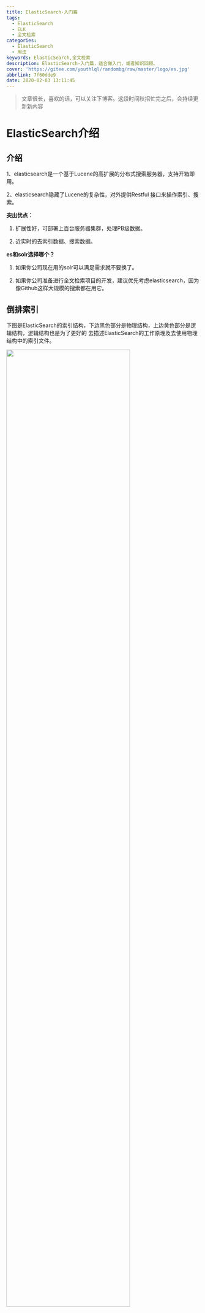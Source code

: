 ```yaml
---
title: ElasticSearch-入门篇
tags:
  - ElasticSearch
  - ELK
  - 全文检索
categories:
  - ElasticSearch
  - 用法
keywords: ElasticSearch,全文检索
description: ElasticSearch-入门篇，适合做入门，或者知识回顾。
cover: 'https://gitee.com/youthlql/randombg/raw/master/logo/es.jpg'
abbrlink: 7f60dde9
date: 2020-02-03 13:11:45
---
```




> 文章很长，喜欢的话，可以关注下博客。这段时间秋招忙完之后，会持续更新新内容

# ElasticSearch介绍

## 介绍

1、elasticsearch是一个基于Lucene的高扩展的分布式搜索服务器，支持开箱即用。    

2、elasticsearch隐藏了Lucene的复杂性，对外提供Restful 接口来操作索引、搜索。

 

**突出优点：** 

1. 扩展性好，可部署上百台服务器集群，处理PB级数据。

2. 近实时的去索引数据、搜索数据。

**es和solr选择哪个？**

1. 如果你公司现在用的solr可以满足需求就不要换了。

2. 如果你公司准备进行全文检索项目的开发，建议优先考虑elasticsearch，因为像Github这样大规模的搜索都在用它。

 

## 倒排索引

下图是ElasticSearch的索引结构，下边黑色部分是物理结构，上边黄色部分是逻辑结构，逻辑结构也是为了更好的  去描述ElasticSearch的工作原理及去使用物理结构中的索引文件。

<img src="https://img.imlql.cn/youthlql@1.0.8/ElasticSearch/Introduction/0001.png" width=80%>

逻辑结构部分是一个倒排索引表：

1、将要搜索的文档内容分词，所有不重复的词组成分词列表。

2、将搜索的文档最终以Document方式存储起来。

3、每个词和docment都有关联。

如下：

<img src="https://img.imlql.cn/youthlql@1.0.8/ElasticSearch/Introduction/0002.png" width=40%>

现在，如果我们想搜到`quick brown`我们只需要查找包含每个词条的文档：

<img src="https://img.imlql.cn/youthlql@1.0.8/ElasticSearch/Introduction/0003.png" width=80%>

两个文档都匹配，但是第一个文档比第二个匹配度更高。如果我们使用仅计算匹配词条数量的简单 相似性算法 ， 那么，我们可以说，对于我们查询的相关性来讲，第一个文档比第二个文档更佳

# 基本概念



1.创建索引库  --------------------->类似于:数据库的建表

2.创建映射  --------------------->类似于:数据库的添加表中字段

3.创建(添加)文档  --------------------->类似于:数据库的往表中添加数据。术语称这个过程为:创建索引

5.搜索文档  --------------------->类似于:从数据库里查数据

6.文档      --------------------->类似于:数据库中的一行记录(数据)

7.Field(域)   --------------------->类似于:数据库中的字段

 





## 创建索引库

### 概念：

ES的索引库是一个逻辑概念，它包括了分词列表及文档列表，同一个索引库中存储了相同类型的文档。它就相当于MySQL中的表，或相当于Mongodb中的集合。

索引(index)

```shell
# 索引是 ES 对逻辑数据的逻辑存储，所以可以被分为更小的部分

# 可以将索引看成 MySQL 的 Table，索引的结构是为快速有效的全文索引准备的，特别是它不存储原始值

# 可以将索引存放在一台机器，或分散在多台机器上

# 每个索引有一或多个分片(shard)，每个分片可以有多个副本(replica)
```

### 操作：

使用postman这样的工具创建： put http://localhost:9200/索引库名称


```shell
# ES 中提供非结构化索引，实际上在底层 ES 会进行结构化操作，对用户透明

PUT http://localhost:9200/索引库名称
{
    "settings":{
        "index":{
            "number_of_shards":"1", # 分片数
            "number_of_replicas":"0" # 副本数
        }
    }
}
```

- number_of_shards：设置分片的数量，在集群中通常设置多个分片，表示一个索引库将拆分成多片分别存储不同  的结点，提高了ES的处理能力和高可用性，入门程序使用单机环境，这里设置为1。

- number_of_replicas：设置副本的数量，设置副本是为了提高ES的高可靠性，单机环境设置为0.



## 创建映射

### 概念

在索引中每个文档都包括了一个或多个ﬁeld，创建映射就是向索引库中创建ﬁeld的过程，下边是document和ﬁeld  与关系数据库的概念的类比：

文档（Document）----- Row记录

字段（Field）----- Columns 列

注意：6.0之前的版本有type（类型）概念，type相当于关系数据库的表，ES官方将在ES9.0版本中彻底删除type。  上边讲的创建索引库相当于关系数据库中的数据库还是表？

1、如果相当于数据库就表示一个索引库可以创建很多不同类型的文档，这在ES中也是允许的。

2、如果相当于表就表示一个索引库只能存储相同类型的文档，ES官方建议在一个索引库中只存储相同类型的文档。

3、所以索引库相当于数句酷的一个表



### 操作

1、我们要把课程信息存储到ES中，这里我们创建课程信息的映射，先来一个简单的映射，如下： 

发送：post http://localhost:9200/索引库名称/类型名称/_mapping

2、创建类型为xc_course的映射，共包括三个字段：name、description、studymondel 由于ES6.0版本还没有将type彻底删除，所以暂时把type起一个没有特殊意义的名字doc。post 请求：http://localhost:9200/xc_course/doc/_mapping

表示：在xc_course索引库下的doc类型下创建映射。doc是类型名，可以自定义，在ES6.0中要弱化类型的概念，  给它起一个没有具体业务意义的名称。

```json
 {
	"properties": {
        "name": {
        "type": "text"
        },

        "description":{ 
        "type": "text"
        },

        "studymodel":{ 
        "type":"keyword"
        }
 	}
}
```


## 创建文档

### 概念

ES中的文档相当于MySQL数据库表中的记录。

```shell
# 存储在 ES 中的主要实体叫文档，可以看成 MySQL 的一条记录

# ES 与 Mongo 的 document 类似，都可以有不同的结构，但 ES 相同字段必须有相同类型

# document 由多个字段组成，每个字段可能多次出现在一个文档里，这样的字段叫多值字段(multivalued)

# 每个字段的类型，可以使文本、数值、日期等。

# 字段类型也可以是复杂类型，一个字段包含其他子文档或者数组

# 在 ES 中，一个索引对象可以存储很多不同用途的 document，例如一个博客App中，可以保存文章和评论

# 每个 document 可以有不同的结构

# 不同的 document 不能为相同的属性设置不同的类型，例 : title 在同一索引中所有 Document 都应该相同数据类型
```



### 操作

发送：put 或Post http://localhost:9200/xc_course/doc/id值

（如果不指定id值ES会自动生成ID）

http://localhost:9200/xc_course/doc/4028e58161bcf7f40161bcf8b77c0000

```json

{
	"name":”Bootstrap开发框架",

    "description" : "Bootstrap是由Twitter推出的一个前台页面开发框架,在行业之中使用较为广泛。此开发框架包含	了大量的CSS、JS程序代码，可以帮助开发者(尤其是不擅长页面开发的程序人员)轻松的实现个不受浏览器限制的精美界面	 效果。”,

	"studymodel": "201001"

}
```



## 搜索文档

1、根据课程id查询文档

发送：get http://localhost:9200/xc_course/doc/4028e58161bcf7f40161bcf8b77c0000

使用postman测试：

<img src="https://img.imlql.cn/youthlql@1.0.8/ElasticSearch/Introduction/0004.png">



2、查询所有记录

发送 get http://localhost:9200/xc_course/doc/_search

 

 

3、查询名称中包括spring 关键字的的记录

发送：get http://localhost:9200/xc_course/doc/_search?q=name:bootstrap

 

 

4、查询学习模式为201001的记录

发送 get http://localhost:9200/xc_course/doc/_search?q=studymodel:201001



**查询结果分析：**

```json
{
	"took": 1,
	"timed_out": false,
	"_shards": {
		"total": 1,
		"successful": 1,
		"skipped": 0,
		"failed": 0
	},
	"hits": {
		"total": 1,
		"max_score": 0.2876821,
		"hits": [
			{
				"_index": "xc_course",
				"_type": "doc",
				"_id": "4028e58161bcf7f40161bcf8b77c0000",
				"_score": 0.2876821,
				"_source": {
					"name": "Bootstrap开发框架",
					"description": "Bootstrap是由Twitter推出的一个前台页面开发框架，在行业之中使用较 为广泛。此开发框架包含了大量的CSS、JS程序代码，可以帮助开发者（尤其是不擅长页面开发的程序人员）轻松的实现 一个不受浏览器限制的精美界面效果。",
					"studymodel": "201001"
				}
			}
		]
	}
}
```

**结果说明：**

took：本次操作花费的时间，单位为毫秒。timed_out：请求是否超时

_shards：说明本次操作共搜索了哪些分片hits：搜索命中的记录

hits.total ： 符合条件的文档总数 hits.hits ：匹配度较高的前N个文档

hits.max_score：文档匹配得分，这里为最高分

_score：每个文档都有一个匹配度得分，按照降序排列。

_source：显示了文档的原始内容。





# 分词

## 内置分词

### 分词API

分词是将一个文本转换成一系列单词的过程，也叫文本分析，在 ES 中称之为 Analysis

例如 : 我是中国人 -> 我 | 是 | 中国人

```json
# 指定分词器进行分词
POST http://['自己的ip 加 port']/_analyze
{
    "analyzer":"standard",
    "text":"hello world"
}

# 结果中不仅可以看出分词的结果，还返回了该词在文本中的位置

# 指定索引分词
POST http://['自己的ip 加 port']/beluga/_analyze
{
    "analyzer":"standard",
    "field":"hobby",
    "text":"听音乐"
}
```



### Standard

```shell
# Standard 标准分词，按单词切分，并且会转换成小写
POST http://['自己的ip 加 port']/_analyze
{
    "analyzer":"standard",
    "text": "A man becomes learned by asking questions."
}
```

### Simple

```shell
# Simple 分词器，按照非单词切分，并且做小写处理
POST http://['自己的ip 加 port']/_analyze
{
    "analyzer":"simple",
    "text":"If the document does't already exist"
}
```

### Whitespace

```shell
# Whitespace 是按照空格切分
POST http://['自己的ip 加 port']/_analyze
{
    "analyzer":"whitespace",
    "text":"If the document does't already exist"
}
```

### Stop

```shell
# Stop 去除 Stop Word 语气助词，如 the、an 等
POST http://['自己的ip 加 port']/_analyze
{
    "analyzer":"stop",
    "text":"If the document does't already exist"
}
```

### Keyword

```shell
# keyword 分词器，意思是传入就是关键词，不做分词处理
POST http://['自己的ip 加 port']/_analyze
{
    "analyzer":"keyword",
    "text":"If the document does't already exist"
}
```

### 中文分词

```shell
# 中文分词的难点在于，汉语中没有明显的词汇分界点

# 常用中文分词器，IK jieba THULAC 等，推荐 IK

# IK Github 站点<自定义词典扩展，禁用词典扩展等>
https://github.com/medcl/elasticsearch-analysis-ik
```



## IK分词器

安装过程这里不介绍，主要是解决常见中文分词的问题

Github地址：https://github.com/medcl/elasticsearch-analysis-ik

### 两种分词模式

ik分词器有两种分词模式：ik_max_word和ik_smart模式。

 1、ik_max_word

会将文本做最细粒度的拆分，比如会将“中华人民共和国人民大会堂”拆分为“中华人民共和国、中华人民、中华、  华人、人民共和国、人民、共和国、大会堂、大会、会堂等词语。

2、ik_smart

会做最粗粒度的拆分，比如会将“中华人民共和国人民大会堂”拆分为中华人民共和国、人民大会堂。  测试两种分词模式：





# 映射

上边章节安装了ik分词器，如果在索引和搜索时去使用ik分词器呢？如何指定其它类型的ﬁeld，比如日期类型、数  值类型等。本章节学习各种映射类型及映射维护方法。

## 映射维护方法

1、查询所有索引的映射：

GET： http://localhost:9200/_mapping

2、创建映射

post 请求：http://localhost:9200/xc_course/doc/_mapping

在上面提到过

```
 {
	"properties": {
        "name": {
        "type": "text"
        },

        "description":{ 
        "type": "text"
        },

        "studymodel":{ 
        "type":"keyword"
        }
 	}
}
```



3、更新映射

映射创建成功可以添加新字段，已有字段不允许更新。

4、删除映射

通过删除索引来删除映射。



## 常用映射类型

### text文本字段

**1）text**

字符串包括text和keyword两种类型： 通过analyzer属性指定分词器。 

下边指定name的字段类型为text，使用ik分词器的ik_max_word分词模式。 

```json
{
	"name": {
		"type": "text",
		"analyzer": "ik_max_word"
	}
}
```

上边指定了analyzer是指在索引和搜索都使用ik_max_word，如果单独想定义搜索时使用的分词器则可以通过search_analyzer属性。

对于ik分词器建议是索引时使用ik_max_word将搜索内容进行细粒度分词，搜索时使用ik_smart提高搜索精确性。

```json
{
	"name": {
		"type": "text",
		"analyzer": "ik_max_word",
		"search_analyzer": "ik_smart"
	}
}
```

**2） index**

通过index属性指定是否索引。

默认为index=true，即要进行索引，只有进行索引才可以从索引库搜索到。

但是也有一些内容不需要索引，比如：商品图片地址只被用来展示图片，不进行搜索图片，此时可以将index设置  为false。

删除索引，重新创建映射，将pic的index设置为false，尝试根据pic去搜索，结果搜索不到数据

```json
{
	"pic": {
		"type": "text",
		"index": false
	}
}
```



**3）store**

是否在source之外存储，每个文档索引后会在 ES中保存一份原始文档，存放在"_source"中，一般情况下不需要设置 store为true，因为在_source中已经有一份原始文档了。



### keyword关键字字段

上边介绍的text文本字段在映射时要设置分词器，keyword字段为关键字字段，通常搜索keyword是按照整体搜     索，所以创建keyword字段的索引时是不进行分词的，比如：邮政编码、手机号码、身份证等。keyword字段通常  用于过虑、排序、聚合等。

**测试：**

更改映射：

```json
{
	"properties": {
		"studymodel": {
			"type": "keyword"
		},
		"name": {
			"type": "keyword"
		}
	}
}
```

添加文档：

```json
{
	"name": "java编程基础",
	"description": "java语言是世界第一编程语言，在软件开发领域使用人数最多。",
	"pic": "group1/M00/00/01/wKhlQFqO4MmAOP53AAAcwDwm6SU490.jpg",
	"studymodel": "201001"
}
```

根据name查询文档。搜索：http://localhost:9200/xc_course/_search?q=name:java name是keyword类型，所以查询方式是精确查询。



### 日期类型

日期类型不用设置分词器。

通常日期类型的字段用于排序。

1)format

通过format设置日期格式例子：

下边的设置允许date字段存储年月日时分秒、年月日及毫秒三种格式

```json
{
	"properties": {
		"timestamp": {
			"type": "date",
			"format": "yyyy‐MM‐dd HH:mm:ss||yyyy‐MM‐dd"
		}
	}
}
```

插入文档： 

Post :http://localhost:9200/xc_course/doc/3 

```json
{
	"name": "spring开发基础",
	"description": "spring 在java领域非常流行，java程序员都在用。",
	"studymodel": "201001",
	"pic": "group1/M00/00/01/wKhlQFqO4MmAOP53AAAcwDwm6SU490.jpg",
	"timestamp": "2018‐07‐04 18:28:58"
}
```



### 综合例子

post：http://localhost:9200/xc_course/doc/_mapping

```json
{
	"properties": {
		"description": {
			"type": "text",
			"analyzer": "ik_max_word",
			"search_analyzer": "ik_smart"
		},
		"name": {
			"type": "text",
			"analyzer": "ik_max_word",
			"search_analyzer": "ik_smart"
		},
		"pic": {
			"type": "text",
			"index": false
		},
		"price": {
			"type": "float"
		},
		"studymodel": {
			"type": "keyword"
		},
		"timestamp": {
			"type": "date",
			"format": "yyyy‐MM‐dd HH:mm:ss||yyyy‐MM‐dd||epoch_millis"
		}
	}
}
```

